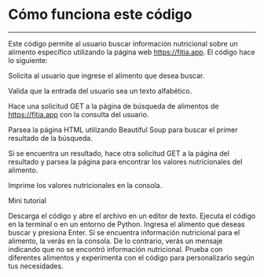 # Cómo funciona este código
---

Este código permite al usuario buscar información nutricional sobre un alimento específico utilizando la página web https://fitia.app. El código hace lo siguiente:

Solicita al usuario que ingrese el alimento que desea buscar.

Valida que la entrada del usuario sea un texto alfabético.

Hace una solicitud GET a la página de búsqueda de alimentos de https://fitia.app con la consulta del usuario.

Parsea la página HTML utilizando Beautiful Soup para buscar el primer resultado de la búsqueda.

Si se encuentra un resultado, hace otra solicitud GET a la página del resultado y parsea la página para encontrar los valores nutricionales del alimento.

Imprime los valores nutricionales en la consola.

Mini tutorial

Descarga el código y abre el archivo en un editor de texto.
Ejecuta el código en la terminal o en un entorno de Python.
Ingresa el alimento que deseas buscar y presiona Enter.
Si se encuentra información nutricional para el alimento, la verás en la consola. De lo contrario, verás un mensaje indicando que no se encontró información nutricional.
Prueba con diferentes alimentos y experimenta con el código para personalizarlo según tus necesidades.